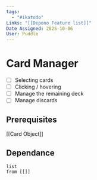 ```yaml
---
tags:
  - "#ikatodo"
Links: "[[Depono Feature list]]"
Date Assigned: 2025-10-06
User: Puddle
---
```

# Card Manager
- [ ] Selecting cards
- [ ] Clicking / hovering
- [ ] Manage the remaining deck
- [ ] Manage discards
## Prerequisites
[[Card Object]]
## Dependance
```dataview
list
from [[]]
```
